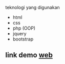 teknologi yang digunakan
- html
- css
- php (OOP)
- jquery
- bootstrap
## link demo [web](http://pantau-covid.rf.gd/)
